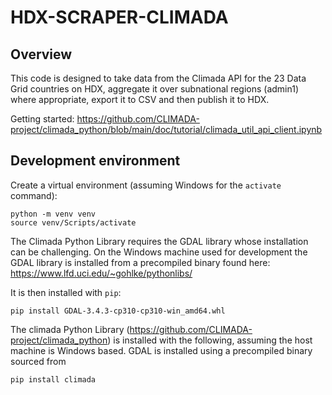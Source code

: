 # HDX-SCRAPER-CLIMADA

## Overview

This code is designed to take data from the Climada API for the 23 Data Grid countries on HDX,
aggregate it over subnational regions (admin1) where appropriate, export it to CSV and then publish
it to HDX.

Getting started:
https://github.com/CLIMADA-project/climada_python/blob/main/doc/tutorial/climada_util_api_client.ipynb

## Development environment
Create a virtual environment (assuming Windows for the `activate` command):

```shell
python -m venv venv
source venv/Scripts/activate
```

The Climada Python Library requires the GDAL library whose installation can be challenging. On the
Windows machine used for development the GDAL library is installed from a precompiled binary found
here: https://www.lfd.uci.edu/~gohlke/pythonlibs/

It is then installed with `pip`:

```shell
pip install GDAL-3.4.3-cp310-cp310-win_amd64.whl
```

The climada Python Library (https://github.com/CLIMADA-project/climada_python) is installed with the
following, assuming the host machine is Windows based. GDAL is installed using a precompiled binary
sourced from 

```shell
pip install climada
```






